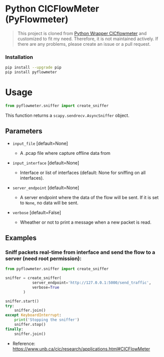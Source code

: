 # Python CICFlowMeter (PyFlowmeter)

> This project is cloned from [Python Wrapper CICflowmeter](https://gitlab.com/hieulw/cicflowmeter) and customized to fit my need. Therefore, it is not maintained actively. If there are any problems, please create an issue or a pull request.  


### Installation
```sh
pip install --upgrade pip
pip install pyflowmeter
```

# Usage
```python
from pyflowmeter.sniffer import create_sniffer
```
This function returns a `scapy.sendrecv.AsyncSniffer` object.

## Parameters

* `input_file` [default=None]  
    * A .pcap file where capture offline data from  

* `input_interface` [default=None]  
    *  Interface or list of interfaces (default: None for sniffing on all interfaces).  

* `server_endpoint` [default=None]  
    * A server endpoint where the data of the flow will be sent. If it is set to `None`, no data will be sent.  

* `verbose` [default=False]  
    * Wheather or not to print a message when a new packet is read.

## Examples

### Sniff packets real-time from interface and send the flow to a server (**need root permission**): 
```python
from pyflowmeter.sniffer import create_sniffer

sniffer = create_sniffer(
            server_endpoint='http://127.0.0.1:5000/send_traffic',
            verbose=True
        )

sniffer.start()
try:
    sniffer.join()
except KeyboardInterrupt:
    print('Stopping the sniffer')
    sniffer.stop()
finally:
    sniffer.join()
```

- Reference: https://www.unb.ca/cic/research/applications.html#CICFlowMeter

